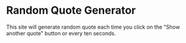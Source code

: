 # Random Quote Generator
 This site will generate random quote each time you click on the "Show another quote" button or every ten seconds.
